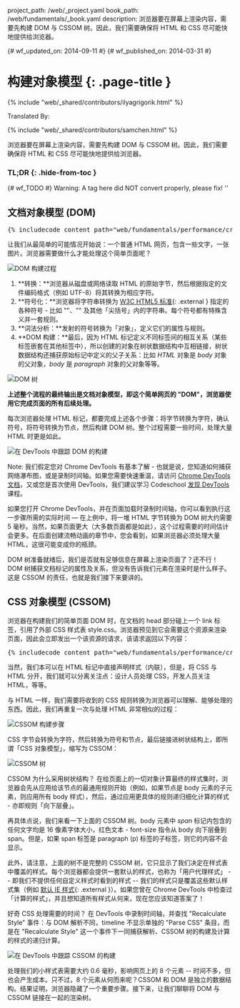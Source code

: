 project_path: /web/_project.yaml
book_path: /web/fundamentals/_book.yaml
description: 浏览器要在屏幕上渲染内容，需要先构建 DOM 与 CSSOM 树。因此，我们需要确保将 HTML 和 CSS 尽可能快地提供给浏览器。

{# wf_updated_on: 2014-09-11 #}
{# wf_published_on: 2014-03-31 #}

# 构建对象模型 {: .page-title }

{% include "web/_shared/contributors/ilyagrigorik.html" %}


Translated By: 

{% include "web/_shared/contributors/samchen.html" %}



浏览器要在屏幕上渲染内容，需要先构建 DOM 与 CSSOM 树。因此，我们需要确保将 HTML 和 CSS 尽可能快地提供给浏览器。



### TL;DR {: .hide-from-toc }
{# wf_TODO #}
Warning: A tag here did NOT convert properly, please fix! ''


## 文档对象模型 (DOM)


<pre class="prettyprint">
{% includecode content_path="web/fundamentals/performance/critical-rendering-path/_code/basic_dom.html" region_tag="full" adjust_indentation="auto" %}
</pre>

让我们从最简单的可能情况开始说：一个普通 HTML 网页，包含一些文字，一张图片。浏览器需要做什么才能处理这个简单页面呢？

<img src="images/full-process.png" alt="DOM 构建过程">

1. **转换：**浏览器从磁盘或网络读取 HTML 的原始字节，然后根据指定的文件编码格式（例如 UTF-8）将其转换为相应字符。
2. **符号化：**浏览器将字符串转换为 [W3C HTML5 标准](http://www.w3.org/TR/html5/){: .external } 指定的各种符号 - 比如 "<html>"、"<body>" 及其他「尖括号」内的字符串。每个符号都有特殊含义并一套规则。
3. **词法分析：**发射的符号转换为「对象」，定义它们的属性与规则。
4. **DOM 构建：**最后，因为 HTML 标记定义不同标签间的相互关系（某些标签嵌套在其他标签中），所以创建的对象在树状数据结构中互相链接，树状数据结构还捕获原始标记中定义的父子关系：比如 _HTML_ 对象是 _body_ 对象的父对象，_body_ 是 _paragraph_ 对象的父对象等等。

<img src="images/dom-tree.png" class="center" alt="DOM 树">

**上述整个流程的最终输出是文档对象模型，即这个简单网页的 "DOM"，浏览器使用它完成页面的所有后续处理。**

每次浏览器处理 HTML 标记，都要完成上述各个步骤：将字节转换为字符，确认符号，将符号转换为节点，然后构建 DOM 树。整个过程需要一些时间，处理大量 HTML 时更是如此。

<img src="images/dom-timeline.png" class="center" alt="在 DevTools 中跟踪 DOM 的构建">

Note: 我们假定您对 Chrome DevTools 有基本了解 - 也就是说，您知道如何捕获网络瀑布图，或是录制时间轴。如果您需要快速重温，请访问 <a href="https://developer.chrome.com/devtools">Chrome DevTools 文档</a>，又或您是首次使用 DevTools，我们建议学习 Codeschool <a href="http://discover-devtools.codeschool.com/">发现 DevTools</a> 课程。

如果您打开 Chrome DevTools，并在页面加载时录制时间轴，你可以看到执行这一步骤所需的实际时间 &mdash; 在上例中，将一堆 HTML 字节转换为 DOM 树大约需要 5 毫秒。当然，如果页面更大（大多数页面都是如此），这个过程需要的时间估计会更多。在后面创建流畅动画的章节中，您会看到，如果浏览器必须处理大量 HTML，这很可能变成你的瓶颈。

DOM 树准备就绪后，我们是否就有足够信息在屏幕上渲染页面了？还不行！DOM 树捕获文档标记的属性及关系，但没有告诉我们元素在渲染时是什么样子。这是 CSSOM 的责任，也就是我们接下来要讲的。

## CSS 对象模型 (CSSOM)

浏览器在构建我们的简单页面 DOM 时，在文档的 head 部分碰上一个 link 标签，引用了外部 CSS 样式表 style.css。浏览器预见到它会需要这个资源来渲染页面，因此会立即发出一个该资源的请求，该请求返回以下内容：

<pre class="prettyprint">
{% includecode content_path="web/fundamentals/performance/critical-rendering-path/_code/style.css" region_tag="full"   adjust_indentation="auto" %}
</pre>

当然，我们本可以在 HTML 标记中直接声明样式（内联），但是，将 CSS 与 HTML 分开，我们就可以分离关注点：设计人员处理 CSS，开发人员关注 HTML，等等。

与 HTML 一样，我们需要将收到的 CSS 规则转换为浏览器可以理解、能够处理的东西。因此，我们再重复一次与处理 HTML 非常相似的过程：

<img src="images/cssom-construction.png" class="center" alt="CSSOM 构建步骤">

CSS 字节会转换为字符，然后转换为符号和节点，最后链接进树状结构上，即所谓「CSS 对象模型」，缩写为 CSSOM：

<img src="images/cssom-tree.png" class="center" alt="CSSOM 树">

CSSOM 为什么采用树状结构？ 在给页面上的一切对象计算最终的样式集时，浏览器会先从应用给该节点的最通用规则开始（例如，如果节点是 body 元素的子元素，则应用所有 body 样式），然后，通过应用更具体的规则递归细化计算的样式 - 亦即规则「向下层叠」。

再具体点说，我们来看一下上面的 CSSOM 树。body 元素中 _span_ 标记内包含的任何文字均是 16 像素字体大小，红色文本 - font-size 指令从 body 向下层叠到 span。但是，如果 span 标签是 paragraph (p) 标签的子标签，则它的内容不会显示。

此外，请注意，上面的树不是完整的 CSSOM 树，它只显示了我们决定在样式表中覆盖的样式。每个浏览器都会提供一套默认的样式，也称为「用户代理样式」 -- 即我们不提供任何自定义样式时看到的样式 -- 我们的样式只是覆盖这些默认样式集（例如 [默认 IE 样式](http://www.iecss.com/){: .external }）。如果您曾在 Chrome DevTools 中检查过「计算的样式」，并且想知道所有样式从何来，现在您应该知道答案了！

好奇 CSS 处理需要的时间？ 在 DevTools 中录制时间轴，并查找 "Recalculate Style" 事件：与 DOM 解析不同，timeline 不显示单独的 "Parse CSS" 条目，而是在 "Recalculate Style" 这一个事件下一同捕获解析、CSSOM 树的构建及计算的样式的递归计算。

<img src="images/cssom-timeline.png" class="center" alt="在 DevTools 中跟踪 CSSOM 的构建">

处理我们的小样式表需要大约 0.6 毫秒，影响网页上的 8 个元素 -- 时间不多，但也会产生成本。只不过，8 个元素从何而来呢？CSSOM 和 DOM 是独立的数据结构。结果证明，浏览器隐藏了一个重要步骤。接下来，让我们聊聊将 DOM 与 CSSOM 链接在一起的渲染树。



